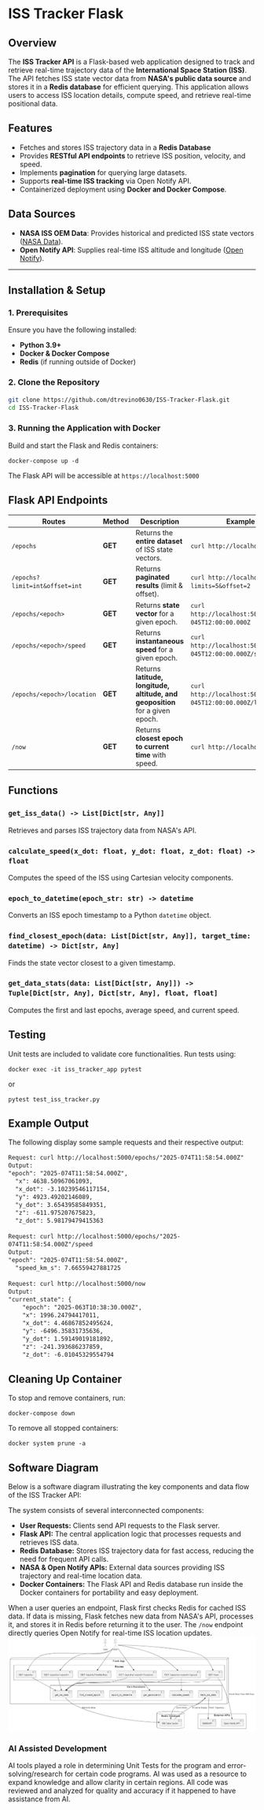 # **ISS Tracker Flask**

## **Overview**
The **ISS Tracker API** is a Flask-based web application designed to track and retrieve real-time trajectory data of the **International Space Station (ISS)**. The API fetches ISS state vector data from **NASA's public data source** and stores it in a **Redis database** for efficient querying. This application allows users to access ISS location details, compute speed, and retrieve real-time positional data.

## Features
- Fetches and stores ISS trajectory data in a **Redis Database**
- Provides **RESTful API endpoints** to retrieve ISS position, velocity, and speed.
- Implements **pagination** for querying large datasets.
- Supports **real-time ISS tracking** via Open Notify API.
- Containerized deployment using **Docker and Docker Compose**.

## **Data Sources**
- **NASA ISS OEM Data**: Provides historical and predicted ISS state vectors ([NASA Data](https://nasa-public-data.s3.amazonaws.com)).
- **Open Notify API**: Supplies real-time ISS altitude and longitude ([Open Notify](http://api.open-notify.org/iss-now.json)).

---

## **Installation & Setup**

### **1. Prerequisites**
Ensure you have the following installed:
- **Python 3.9+**
- **Docker & Docker Compose**
- **Redis** (if running outside of Docker)

### **2. Clone the Repository**
```sh
git clone https://github.com/dtrevino0630/ISS-Tracker-Flask.git
cd ISS-Tracker-Flask
```

### **3. Running the Application with Docker**
Build and start the Flask and Redis containers:
```
docker-compose up -d
```
The Flask API will be accessible at ```https://localhost:5000```

## **Flask API Endpoints**
| **Routes**                      | **Method**  | **Description**                                                                    | **Example Code**                                                      |
|---------------------------------|-------------|------------------------------------------------------------------------------------|-----------------------------------------------------------------------|
| `/epochs`                       | **GET**     | Returns the **entire dataset** of ISS state vectors.                               | `curl http://localhost:5000/epochs`                                  |
| `/epochs?limit=int&offset=int`  | **GET**     | Returns **paginated results** (limit & offset).                                    | `curl http://localhost:5000/epochs?limits=5&offset=2`                |
| `/epochs/<epoch>`               | **GET**     | Returns **state vector** for a given epoch.                                        | `curl http://localhost:5000/epochs/2025-045T12:00:00.000Z`           |
| `/epochs/<epoch>/speed`         | **GET**     | Returns **instantaneous speed** for a given epoch.                                 | `curl http://localhost:5000/epochs/2025-045T12:00:00.000Z/speed`     |
| `/epochs/<epoch>/location`      | **GET**     | Returns **latitude, longitude, altitude, and geoposition** for a given epoch.      | `curl http://localhost:5000/epochs/2025-045T12:00:00.000Z/location`  |
| `/now`                          | **GET**     | Returns **closest epoch to current time** with speed.                              | `curl http://localhost:5000/now`                                     |

## **Functions**
### `get_iss_data() -> List[Dict[str, Any]]`
Retrieves and parses ISS trajectory data from NASA's API.

### `calculate_speed(x_dot: float, y_dot: float, z_dot: float) -> float`
Computes the speed of the ISS using Cartesian velocity components.

### `epoch_to_datetime(epoch_str: str) -> datetime`
Converts an ISS epoch timestamp to a Python `datetime` object.

### `find_closest_epoch(data: List[Dict[str, Any]], target_time: datetime) -> Dict[str, Any]`
Finds the state vector closest to a given timestamp.

### `get_data_stats(data: List[Dict[str, Any]]) -> Tuple[Dict[str, Any], Dict[str, Any], float, float]`
Computes the first and last epochs, average speed, and current speed.

## **Testing**
Unit tests are included to validate core functionalities. Run tests using:
```
docker exec -it iss_tracker_app pytest
```
or
```
pytest test_iss_tracker.py
```

## **Example Output**
The following display some sample requests and their respective output:
```
Request: curl http://localhost:5000/epochs/"2025-074T11:58:54.000Z"
Output:
"epoch": "2025-074T11:58:54.000Z",
  "x": 4638.50967061093,
  "x_dot": -3.10239546117154,
  "y": 4923.49202146089,
  "y_dot": 3.65439585849351,
  "z": -611.975207675823,
  "z_dot": 5.98179479415363

Request: curl http://localhost:5000/epochs/"2025-074T11:58:54.000Z"/speed
Output:
"epoch": "2025-074T11:58:54.000Z",
  "speed_km_s": 7.66559427881725

Request: curl http://localhost:5000/now
Output:
"current_state": {
    "epoch": "2025-063T10:38:30.000Z",
    "x": 1996.24794417011,
    "x_dot": 4.46867852495624,
    "y": -6496.35831735636,
    "y_dot": 1.59149019181892,
    "z": -241.393686237859,
    "z_dot": -6.01045329554794
```

## **Cleaning Up Container**
To stop and remove containers, run:
```
docker-compose down
```
To remove all stopped containers:
```
docker system prune -a
```

## Software Diagram
Below is a software diagram illustrating the key components and data flow of the ISS Tracker API:

The system consists of several interconnected components:
- **User Requests:** Clients send API requests to the Flask server.
- **Flask API:** The central application logic that processes requests and retrieves ISS data.
- **Redis Database:** Stores ISS trajectory data for fast access, reducing the need for frequent API calls.
- **NASA & Open Notify APIs:** External data sources providing ISS trajectory and real-time location data.
- **Docker Containers:** The Flask API and Redis database run inside the Docker containers for portability and easy deployment.

When a user queries an endpoint, Flask first checks Redis for cached ISS data. If data is missing, Flask fetches new data from NASA's API, processes it, and stores it in
Redis before returning it to the user. The ```/now``` endpoint directly queries Open Notify for real-time ISS location updates.
![Software Diagram](diagram.png)

### AI Assisted Development
AI tools played a role in determining Unit Tests for the program and error-solving/research for certain code programs. AI was used as a resource to expand knowledge and allow clarity in certain regions. All code was reviewed and analyzed for quality and accuracy if it happened to have assistance from AI.


